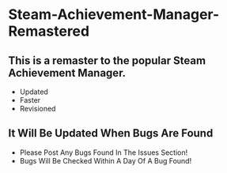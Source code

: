 # Steam-Achievement-Manager-Remastered

## This is a remaster to the popular Steam Achievement Manager.
- Updated
- Faster
- Revisioned

## It Will Be Updated When Bugs Are Found
- Please Post Any Bugs Found In The Issues Section!
- Bugs Will Be Checked Within A Day Of A Bug Found!


